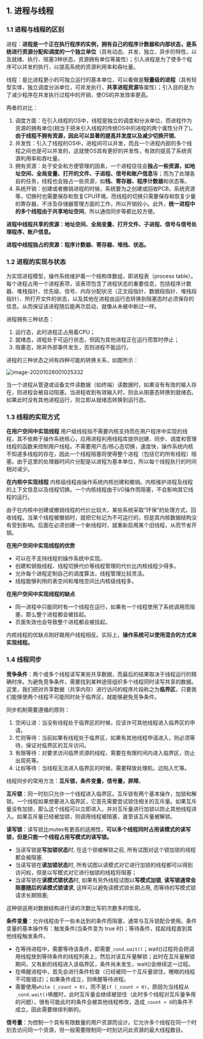 ## 1. 进程与线程

### 1.1 进程与线程的区别

进程：**进程是一个正在执行程序的实例，拥有自己的程序计数器和内部状态，是系统进行资源分配和调度的一个独立单位**（具有动态、并发、独立、异步的特性，以及就绪、执行、阻塞3种状态，资源拥有单位等属性）；引入进程是为了使多个程序可以并发的执行，以提高系统的资源利用率和吞吐量。

线程：是比进程更小的可独立运行的基本单位，可以看做是**轻量级的进程**（具有轻型实体，独立调度分派单位，可并发执行，**共享进程资源**等属性）；引入目的是为了减少程序在并发执行过程中的开销，使OS的并发效率更高。

两者的对比：

1. 调度方面：在引入线程的OS中，线程是独立的调度和分派单位，而进程作为资源的拥有单位(相当于把未引入线程的传统OS中的进程的两个属性分开了)。**由于线程不拥有资源，因此可以显著的提高并发度以及减少切换开销**。
2. 并发性：引入了线程的OS中，进程间可以并发，而且一个进程内部的多个线程之间也是可以并发的，这就使OS具有更好的并发性，有效的提高了系统资源利用率和吞吐量。
3. 拥有资源：处于安全和方便管理的因素，一个进程往往会**独占一些资源，如地址空间、全局变量、打开的文件、子进程、信号和账户信息**等；而为了处理各自的任务，线程也会独占一些资源，如**栈、寄存器、程序计数器**和状态等。
4. 系统开销：创建或者撤销进程的时候，系统要为之创建或回收PCB，系统资源等，切换时也需要保存和恢复CPU环境。而线程的切换只需要保存和恢复少量的寄存器，不涉及存储器管理方面的工作，所以开销较小。此外，**统一进程中的多个线程由于共享地址空间**，所以通信同步等都比较方便。

**进程中线程共享的资源：地址空间、全局变量、打开文件、子进程、信号与信号处理程序、账户信息。**

**进程中线程独占的资源：程序计数器、寄存器、堆栈、状态。**

### 1.2 进程的实现与状态

为实现进程模型，操作系统维护着一个结构体数组，即进程表（process table）。每个进程占用一个进程表项，该表项包含了进程状态的重要信息，包括程序计数器、堆栈指针、优先级、信号、内存分配状况（正文段指针、数据段指针、堆栈段指针）、所打开文件的状态，以及其他在进程由运行态转换到阻塞态时必须保存的信息。从而保证该进程随后能再次启动，就像从未被中断过一样。

进程拥有三种状态：

1. 运行态，此时进程正占用着CPU；
2. 就绪态，进程处于可运行状态，但因为其他进程正在运行而暂时停止；
3. 阻塞态，除非外部事件发生，否则进程不能运行。

进程的三种状态之间有四种可能的转换关系，如图所示：

![image-20201028001025332](https://markdown-wq-1302077921.cos.ap-guangzhou.myqcloud.com/PicGoimage-20201028001025332.png)

当一个进程从管道或设备文件读数据（如终端）读数据时，如果没有有效的输入存在，则进程会被自动阻塞。当进程收到有效输入时，则会从阻塞态转换到就绪态。如果此时没有其他进程运行，则立即从就绪态转换到运行态。

### 1.3 线程的实现方式

**在用户空间中实现线程**
用户级线程指不需要内核支持而在用户程序中实现的线程，其不依赖于操作系统核心，应用进程利用线程库提供创建、同步、调度和管理线程的函数来控制用户线程。不需要用户态/核心态切换，速度快，操作系统内核不知道多线程的存在，因此一个线程阻塞将使得整个进程（包括它的所有线程）阻塞。由于这里的处理器时间片分配是以进程为基本单位，所以每个线程执行的时间相对减少。

**在内核中实现线程**
内核级线程由操作系统内核创建和撤销。内核维护进程及线程的上下文信息以及线程切换。一个内核线程由于I/O操作而阻塞，不会影响其它线程的运行。

由于在内核中创建或撤销线程的代价比较大，某些系统采取“环保”的处理方式，回收线程。当某个线程被撤销时，就把它标记为不可运行的，但是其内核数据结构没有受到影响。后面在必须创建一个新线程时，就重新启用某个旧线程，从而节省开销。



**在用户空间中实现线程的优势**

- 可以在不支持线程的操作系统中实现。
- 创建和销毁线程、线程切换代价等线程管理的代价比内核线程少得多。
- 允许每个进程定制自己的调度算法，线程管理比较灵活。
- 线程能够利用的表空间和堆栈空间比内核级线程多。

**在用户空间中实现线程的缺点**

- 同一进程中只能同时有一个线程在运行，如果有一个线程使用了系统调用而阻塞，那么整个进程都会被挂起。
- 页面失效也会导致整个进程都会被挂起。

内核线程的优缺点刚好跟用户线程相反。实际上，**操作系统可以使用混合的方式来实现线程。**

### 1.4 线程同步

**竞争条件**：两个或多个线程读写某些共享数据，而最后的结果取决于线程运行的精确时序。为避免竞争条件，需要找到某种途径组织多个线程同时读写共享的数据。这里，我们把对共享数据（共享内存）进行访问的程序片段称之为**临界区**，只要我们能够使两个线程不可能同时处于临界区，就能够避免竞争条件。

同步机制需要遵循的原则：

1. 空闲让进：当没有线程处于临界区的时候，应该许可其他线程进入临界区的申请。
2. 忙则等待：当前如果有线程处于临界区，如果有其他线程申请进入，则必须等待，保证对临界区的互斥访问。
3. 有限等待：对要求访问临界资源的线程，需要在有限时间内进入临界区，防止出现死等。
4. 让权等待：当线程无法进入临界区的时候，需要释放处理机，边陷入忙等。

线程同步的常用方法：**互斥锁，条件变量，信号量，屏障**。

**互斥锁**：同一时刻只允许一个线程进入临界区。互斥锁有两个基本操作，加锁和解锁。一个线程如果想要进入临界区，它首先需要尝试锁住相关的互斥量。如果互斥量没有加锁，那么这个线程可以立即进入，并对互斥量进行加锁以防止其他线程进入。如果互斥量已经被加锁，则调用线程被阻塞，直至该互斥量被解锁。



**读写锁**：读写锁比mutex有更高的适用性，**可以多个线程同时占用读模式的读写锁，但是只能一个线程占用写模式的读写锁。**

- 当读写锁是**写加锁状态**时, 在这个锁被解锁之前, 所有试图对这个锁加锁的线程都会被阻塞.
- 当读写锁在**读加锁状态**时, 所有试图以读模式对它进行加锁的线程都可以得到访问权，但是以写模式对它进行枷锁的线程将阻塞； 
- 当读写锁在**读模式锁状态**时, 如果有另外线程试图以**写模式加锁**, **读写锁通常会阻塞随后的读模式锁请求**, 这样可以避免读模式锁长期占用, 而等待的写模式锁请求长期阻塞;

这种锁适用对数据结构进行读的次数比写的次数多的情况。



**条件变量**：允许线程由于一些未达到的条件而阻塞，通常与互斥锁配合使用。条件变量的基本操作有：触发条件(当条件变为 true 时)；等待条件，挂起线程直到其他线程触发条件。

- 在等待进程中，需要等待该条件，即需要`_cond.wait()`；wait()过程将会把调用线程放到等待条件的线程列表上，然后对该互斥量解锁；此时在互斥量解锁期间，又有新的线程进入该临界区，条件尚未发生，wait()会继续这一过程。
- 在唤醒进程中，首先会进行条件检查（已经被同一个互斥量锁住，睡眠的线程不可能错过）；如果条件成立，则唤醒等待进程。
- 需要使用`while (_count > 0)`，而不是`if (_count > 0)`，原因为当线程从`_cond.wait()`唤醒时，此时互斥量会继续被锁住（此时多个线程对互斥量争用的问题），很有可能此时的条件会被其他线程修改，造成`_count > 0`的条件不成立，因此需要继续判断的。



**信号量**：为控制一个具有有限数量的用户资源而设计。它允许多个线程在同一个时刻去访问同一个资源，但一般需要限制同一时刻访问此资源的最大线程数目。

